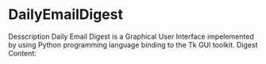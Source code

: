 # DailyEmailDigest
Desscription
Daily Email Digest is a Graphical User Interface impelemented by using Python programming language binding to the Tk GUI toolkit. 
Digest Content:
